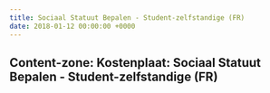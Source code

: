 ```yaml
---
title: Sociaal Statuut Bepalen - Student-zelfstandige (FR)
date: 2018-01-12 00:00:00 +0000
---
```

<div class="box contentzone" style="margin-top:25px;">
    <div class="box-header">
        <h2>Content-zone: Kostenplaat: Sociaal Statuut Bepalen - Student-zelfstandige (FR)</h2>
    </div>
    <div class="box-body">
    </div>
</div>